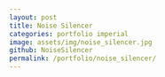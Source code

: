 ```yaml
---
layout: post
title: Noise Silencer
categories: portfolio imperial
image: assets/img/noise_silencer.jpg
github: NoiseSilencer
permalink: /portfolio/noise_silencer/
---
```

